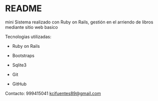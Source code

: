 # README

mini Sistema realizado con Ruby  on Rails, gestión en el arriendo de libros mediante sitio web basico

Tecnologias utilizadas:

* Ruby on Rails

* Bootstraps

* Sqlite3

* Git

* GitHub 


Contacto: 999415041
kcifuentes89@gmail.com